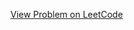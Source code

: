 [View Problem on LeetCode](https://leetcode.com/problems/count-islands-with-total-value-divisible-by-k/)